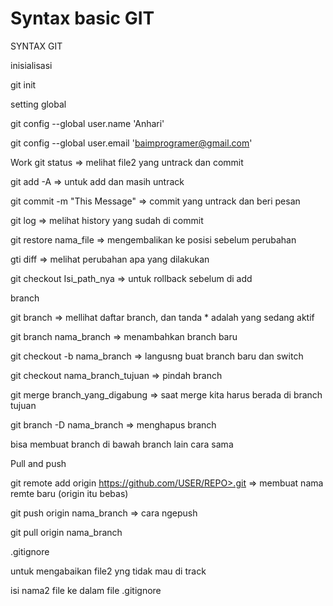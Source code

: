 # Syntax basic GIT
SYNTAX GIT

inisialisasi

git init

setting global

git config --global user.name 'Anhari' 

git config --global user.email 'baimprogramer@gmail.com' 

Work
git status => melihat file2 yang untrack dan commit

git add -A => untuk add dan masih untrack

git commit -m "This Message" => commit yang untrack dan beri pesan

git log => melihat history yang sudah di commit

git restore nama_file => mengembalikan ke posisi sebelum perubahan

gti diff => melihat perubahan apa yang dilakukan

git checkout Isi_path_nya => untuk rollback sebelum di add

branch

git branch => mellihat daftar branch, dan tanda * adalah yang sedang aktif

git branch nama_branch => menambahkan branch baru

git checkout -b nama_branch => langusng buat branch baru dan switch

git checkout nama_branch_tujuan => pindah branch

git merge branch_yang_digabung => saat merge kita harus berada di branch tujuan

git branch -D nama_branch => menghapus branch

bisa membuat branch di bawah branch lain cara sama

Pull and push

git remote add origin https://github.com/USER/REPO>.git => membuat nama remte baru (origin itu bebas)

git push origin nama_branch => cara ngepush 

git pull origin nama_branch

.gitignore 

untuk mengabaikan file2 yng tidak mau di track

isi nama2 file ke dalam file .gitignore
